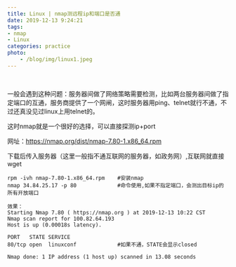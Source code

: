 ```yaml
---
title: Linux | nmap测远程ip和端口是否通
date: 2019-12-13 9:24:21
tags: 
- nmap
- Linux
categories: practice
photo: 
    - /blog/img/linux1.jpeg
---
```


<br>
<!-- more -->



一般会遇到这种问题：服务器间做了网络策略需要检测，比如两台服务器间做了指定端口的互通，服务商提供了一个网闸，这时服务器用ping、telnet就行不通，不过还真没见过linux上用telnet的。

这时nmap就是一个很好的选择，可以直接探测ip+port

网址：https://nmap.org/dist/nmap-7.80-1.x86_64.rpm

下载后传入服务器（这里一般指不通互联网的服务器，如政务网）,互联网就直接wget

```
rpm -ivh nmap-7.80-1.x86_64.rpm    #安装nmap
nmap 34.84.25.17 -p 80             #命令使用,如果不指定端口，会测出目标ip的所有开放端口

效果：
Starting Nmap 7.80 ( https://nmap.org ) at 2019-12-13 10:22 CST
Nmap scan report for 100.82.64.193
Host is up (0.00018s latency).

PORT   STATE SERVICE
80/tcp open  linuxconf             #如果不通，STATE会显示closed

Nmap done: 1 IP address (1 host up) scanned in 13.08 seconds
```